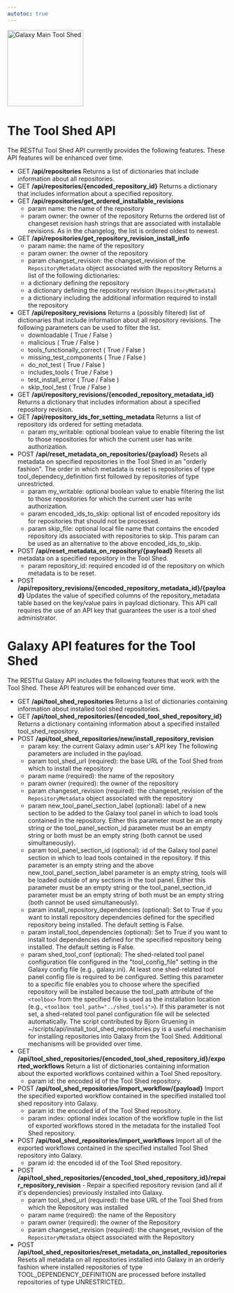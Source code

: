 ```yaml
---
autotoc: true
---
```

<div class='center'> <a href='http://toolshed.g2.bx.psu.edu'><img src="/src/Images/Logos/ToolShed.jpg" alt="Galaxy Main Tool Shed" height="174" /></a> </div>



# The Tool Shed API

The RESTful Tool Shed API currently provides the following features.  These API features will be enhanced over time.

* GET **/api/repositories**
  Returns a list of dictionaries that include information about all repositories.
* GET **/api/repositories/{encoded_repository_id}**
  Returns a dictionary that includes information about a specified repository.
* GET **/api/repositories/get_ordered_installable_revisions**
  * param name: the name of the repository
  * param owner: the owner of the repository
  Returns the ordered list of changeset revision hash strings that are associated with installable revisions.  As in the changelog, the list is ordered oldest to newest.
* GET **/api/repositories/get_repository_revision_install_info**
  * param name: the name of the repository
  * param owner: the owner of the repository
  * param changset_revision: the changset_revision of the `RepositoryMetadata` object associated with the repository
  Returns a list of the following dictionaries:
  * a dictionary defining the repository
  * a dictionary defining the repository revision (`RepositoryMetadata`)
  * a dictionary including the additional information required to install the repository
* GET **/api/repository_revisions**
  Returns a (possibly filtered) list of dictionaries that include information about all repository revisions.  The following parameters can be used to filter the list.
  * downloadable ( True / False )
  * malicious ( True / False )
  * tools_functionally_correct ( True / False )
  * missing_test_components ( True / False )
  * do_not_test ( True / False )
  * includes_tools ( True / False )
  * test_install_error ( True / False )
  * skip_tool_test ( True / False )
* GET **/api/repository_revisions/{encoded_repository_metadata_id}**
  Returns a dictionary that includes information about a specified repository revision.
* GET **/api/repository_ids_for_setting_metadata**
  Returns a list of repository ids ordered for setting metadata.
  * param my_writable: optional boolean value to enable filtering the list to those repositories for which the current user has write authorization.
* POST **/api/reset_metadata_on_repositories/{payload}**
  Resets all metadata on specified repositories in the Tool Shed in an "orderly fashion".  The order in which metadata is reset is repositories of type tool_dependecy_definition first followed by repositories of type unrestricted.
  * param my_writable: optional boolean value to enable filtering the list to those repositories for which the current user has write authorization.
  * param encoded_ids_to_skip: optional list of encoded repository ids for repositories that should not be processed.
  * param skip_file: optional local file name that contains the encoded repository ids associated with repositories to skip.  This param can be used as an alternative to the above encoded_ids_to_skip.
* POST **/api/reset_metadata_on_repository/{payload}**
  Resets all metadata on a specified repository in the Tool Shed.
  * param repository_id: required encoded id of the repository on which metadata is to be reset.
* POST **/api/repository_revisions/{encoded_repository_metadata_id}/{payload}**
  Updates the value of specified columns of the repository_metadata table based on the key/value pairs in payload dictionary.  This API call requires the use of an API key that guarantees the user is a tool shed administrator.

# Galaxy API features for the Tool Shed

The RESTful Galaxy API includes the following features that work with the Tool Shed.  These API features will be enhanced over time.

* GET **/api/tool_shed_repositories**
  Returns a list of dictionaries containing information about installed tool shed repositories.
* GET **/api/tool_shed_repositories/{encoded_tool_shed_repository_id}**
  Returns a dictionary containing information about a specified installed tool_shed_repository.
* POST **/api/tool_shed_repositories/new/install_repository_revision**
  * param key: the current Galaxy admin user's API key
  The following parameters are included in the payload.
  * param tool_shed_url (required): the base URL of the Tool Shed from which to install the repository
  * param name (required): the name of the repository
  * param owner (required): the owner of the repository
  * param changeset_revision (required): the changeset_revision of the `RepositoryMetadata` object associated with the repository
  * param new_tool_panel_section_label (optional): label of a new section to be added to the Galaxy tool panel in which to load tools contained in the repository.  Either this parameter must be an empty string or the tool_panel_section_id parameter must be an empty string or both must be an empty string (both cannot be used simultaneously).
  * param tool_panel_section_id (optional): id of the Galaxy tool panel section in which to load tools contained in the repository.  If this parameter is an empty string and the above new_tool_panel_section_label parameter is an empty string, tools will be loaded outside of any sections in the tool panel.  Either this parameter must be an empty string or the tool_panel_section_id parameter must be an empty string of both must be an empty string (both cannot be used simultaneously).
  * param install_repository_dependencies (optional): Set to True if you want to install repository dependencies defined for the specified repository being installed.  The default setting is False.
  * param install_tool_dependencies (optional): Set to True if you want to install tool dependencies defined for the specified repository being installed.  The default setting is False.
  * param shed_tool_conf (optional): The shed-related tool panel configuration file configured in the "tool_config_file" setting in the Galaxy config file (e.g., galaxy.ini).  At least one shed-related tool panel config file is required to be configured. Setting this parameter to a specific file enables you to choose where the specified repository will be installed because the tool_path attribute of the `<toolbox>` from the specified file is used as the installation location (e.g., `<toolbox tool_path="../shed_tools">`).  If this parameter is not set, a shed-related tool panel configuration file will be selected automatically.
  The script contributed by Bjorn Gruening in ~/scripts/api/install_tool_shed_repositories.py is a useful mechanism for installing repositories into Galaxy from the Tool Shed.  Additional mechanisms will be provided over time.
* GET **/api/tool_shed_repositories/{encoded_tool_shed_repository_id}/exported_workflows**
  Return a list of dictionaries containing information about the exported workflows contained within a Tool Shed repository.
  * param id: the encoded id of the Tool Shed repository.
* POST **/api/tool_shed_repositories/import_workflow/{payload}**
  Import the specified exported workflow contained in the specified installed tool shed repository into Galaxy.
  * param id: the encoded id of the Tool Shed repository.
  * param index: optional index location of the workflow tuple in the list of exported workflows stored in the metadata for the installed Tool Shed repository.
* POST **/api/tool_shed_repositories/import_workflows**
  Import all of the exported workflows contained in the specified installed Tool Shed repository into Galaxy.
  * param id: the encoded id of the Tool Shed repository.
* POST **/api/tool_shed_repositories/{encoded_tool_shed_repository_id}/repair_repository_revision** - Repair a specified repository revision (and all if it's dependencies) previously installed into Galaxy.
  * param tool_shed_url (required): the base URL of the Tool Shed from which the Repository was installed
  * param name (required): the name of the Repository
  * param owner (required): the owner of the Repository
  * param changeset_revision (required): the changeset_revision of the `RepositoryMetadata` object associated with the Repository
* POST **/api/tool_shed_repositories/reset_metadata_on_installed_repositories**
  Resets all metadata on all repositories installed into Galaxy in an orderly fashion where installed repositories of type TOOL_DEPENDENCY_DEFINITION are processed before installed repositories of type UNRESTRICTED..

